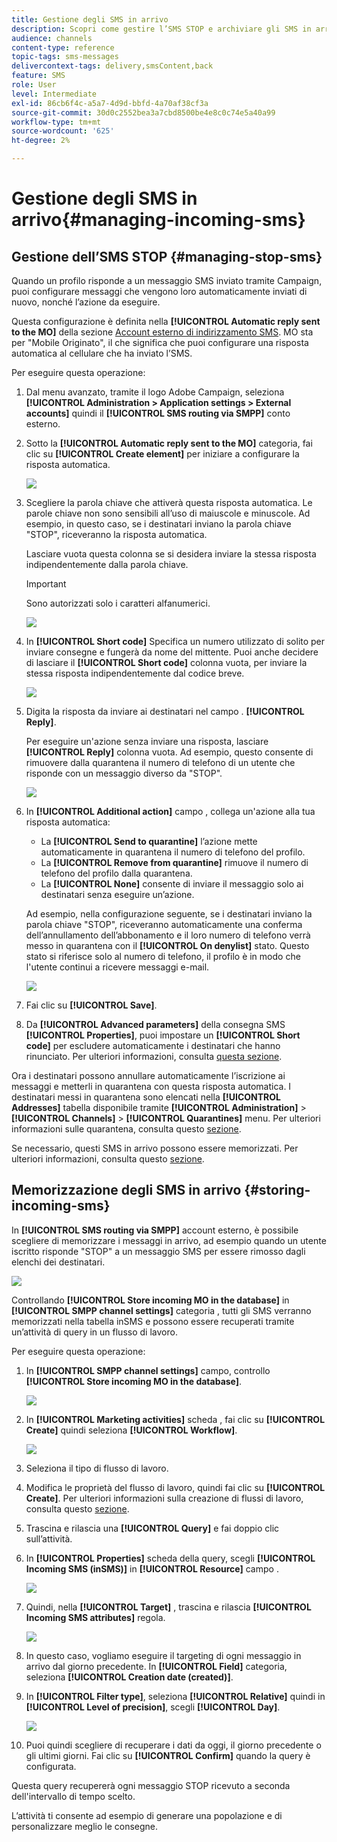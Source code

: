 ```yaml
---
title: Gestione degli SMS in arrivo
description: Scopri come gestire l’SMS STOP e archiviare gli SMS in arrivo in Adobe Campaign.
audience: channels
content-type: reference
topic-tags: sms-messages
delivercontext-tags: delivery,smsContent,back
feature: SMS
role: User
level: Intermediate
exl-id: 86cb6f4c-a5a7-4d9d-bbfd-4a70af38cf3a
source-git-commit: 30d0c2552bea3a7cbd8500be4e8c0c74e5a40a99
workflow-type: tm+mt
source-wordcount: '625'
ht-degree: 2%

---
```


# Gestione degli SMS in arrivo{#managing-incoming-sms}

## Gestione dell’SMS STOP {#managing-stop-sms}

Quando un profilo risponde a un messaggio SMS inviato tramite Campaign, puoi configurare messaggi che vengono loro automaticamente inviati di nuovo, nonché l’azione da eseguire.

Questa configurazione è definita nella **[!UICONTROL Automatic reply sent to the MO]** della sezione [Account esterno di indirizzamento SMS](../../administration/using/configuring-sms-channel.md#defining-an-sms-routing). MO sta per &quot;Mobile Originato&quot;, il che significa che puoi configurare una risposta automatica al cellulare che ha inviato l’SMS.

Per eseguire questa operazione:

1. Dal menu avanzato, tramite il logo Adobe Campaign, seleziona **[!UICONTROL Administration > Application settings > External accounts]** quindi il **[!UICONTROL SMS routing via SMPP]** conto esterno.
1. Sotto la **[!UICONTROL Automatic reply sent to the MO]** categoria, fai clic su **[!UICONTROL Create element]** per iniziare a configurare la risposta automatica.

   ![](assets/sms_mo_1.png)

1. Scegliere la parola chiave che attiverà questa risposta automatica. Le parole chiave non sono sensibili all’uso di maiuscole e minuscole. Ad esempio, in questo caso, se i destinatari inviano la parola chiave &quot;STOP&quot;, riceveranno la risposta automatica.

   Lasciare vuota questa colonna se si desidera inviare la stessa risposta indipendentemente dalla parola chiave.

   >[!IMPORTANT]
   >
   >Sono autorizzati solo i caratteri alfanumerici.

   ![](assets/sms_mo_2.png)

1. In **[!UICONTROL Short code]** Specifica un numero utilizzato di solito per inviare consegne e fungerà da nome del mittente. Puoi anche decidere di lasciare il **[!UICONTROL Short code]** colonna vuota, per inviare la stessa risposta indipendentemente dal codice breve.

   ![](assets/sms_mo_4.png)

1. Digita la risposta da inviare ai destinatari nel campo . **[!UICONTROL Reply]**.

   Per eseguire un&#39;azione senza inviare una risposta, lasciare **[!UICONTROL Reply]** colonna vuota. Ad esempio, questo consente di rimuovere dalla quarantena il numero di telefono di un utente che risponde con un messaggio diverso da &quot;STOP&quot;.

   ![](assets/sms_mo_3.png)

1. In **[!UICONTROL Additional action]** campo , collega un&#39;azione alla tua risposta automatica:

   * La **[!UICONTROL Send to quarantine]** l’azione mette automaticamente in quarantena il numero di telefono del profilo.
   * La **[!UICONTROL Remove from quarantine]** rimuove il numero di telefono del profilo dalla quarantena.
   * La **[!UICONTROL None]** consente di inviare il messaggio solo ai destinatari senza eseguire un’azione.

   Ad esempio, nella configurazione seguente, se i destinatari inviano la parola chiave &quot;STOP&quot;, riceveranno automaticamente una conferma dell’annullamento dell’abbonamento e il loro numero di telefono verrà messo in quarantena con il **[!UICONTROL On denylist]** stato. Questo stato si riferisce solo al numero di telefono, il profilo è in modo che l&#39;utente continui a ricevere messaggi e-mail.

   ![](assets/sms_mo.png)

1. Fai clic su **[!UICONTROL Save]**.

1. Da **[!UICONTROL Advanced parameters]** della consegna SMS **[!UICONTROL Properties]**, puoi impostare un **[!UICONTROL Short code]** per escludere automaticamente i destinatari che hanno rinunciato. Per ulteriori informazioni, consulta [questa sezione](../../administration/using/configuring-sms-channel.md#configuring-sms-properties).

Ora i destinatari possono annullare automaticamente l’iscrizione ai messaggi e metterli in quarantena con questa risposta automatica. I destinatari messi in quarantena sono elencati nella **[!UICONTROL Addresses]** tabella disponibile tramite **[!UICONTROL Administration]** > **[!UICONTROL Channels]** > **[!UICONTROL Quarantines]** menu. Per ulteriori informazioni sulle quarantena, consulta questo [sezione](../../sending/using/understanding-quarantine-management.md).

Se necessario, questi SMS in arrivo possono essere memorizzati. Per ulteriori informazioni, consulta questo [sezione](#storing-incoming-sms).

## Memorizzazione degli SMS in arrivo {#storing-incoming-sms}

In **[!UICONTROL SMS routing via SMPP]** account esterno, è possibile scegliere di memorizzare i messaggi in arrivo, ad esempio quando un utente iscritto risponde &quot;STOP&quot; a un messaggio SMS per essere rimosso dagli elenchi dei destinatari.

![](assets/sms_config_mo_1.png)

Controllando **[!UICONTROL Store incoming MO in the database]** in **[!UICONTROL SMPP channel settings]** categoria , tutti gli SMS verranno memorizzati nella tabella inSMS e possono essere recuperati tramite un’attività di query in un flusso di lavoro.

Per eseguire questa operazione:

1. In **[!UICONTROL SMPP channel settings]** campo, controllo **[!UICONTROL Store incoming MO in the database]**.

   ![](assets/sms_config_mo_2.png)

1. In **[!UICONTROL Marketing activities]** scheda , fai clic su **[!UICONTROL Create]** quindi seleziona **[!UICONTROL Workflow]**.

   ![](assets/sms_config_mo_3.png)

1. Seleziona il tipo di flusso di lavoro.
1. Modifica le proprietà del flusso di lavoro, quindi fai clic su **[!UICONTROL Create]**. Per ulteriori informazioni sulla creazione di flussi di lavoro, consulta questo [sezione](../../automating/using/building-a-workflow.md).
1. Trascina e rilascia una **[!UICONTROL Query]** e fai doppio clic sull’attività.
1. In **[!UICONTROL Properties]** scheda della query, scegli **[!UICONTROL Incoming SMS (inSMS)]** in **[!UICONTROL Resource]** campo .

   ![](assets/sms_config_mo_4.png)

1. Quindi, nella **[!UICONTROL Target]** , trascina e rilascia **[!UICONTROL Incoming SMS attributes]** regola.

   ![](assets/sms_config_mo_5.png)

1. In questo caso, vogliamo eseguire il targeting di ogni messaggio in arrivo dal giorno precedente. In **[!UICONTROL Field]** categoria, seleziona **[!UICONTROL Creation date (created)]**.
1. In **[!UICONTROL Filter type]**, seleziona **[!UICONTROL Relative]** quindi in **[!UICONTROL Level of precision]**, scegli **[!UICONTROL Day]**.

   ![](assets/sms_config_mo_6.png)

1. Puoi quindi scegliere di recuperare i dati da oggi, il giorno precedente o gli ultimi giorni. Fai clic su **[!UICONTROL Confirm]** quando la query è configurata.

Questa query recupererà ogni messaggio STOP ricevuto a seconda dell&#39;intervallo di tempo scelto.

L’attività ti consente ad esempio di generare una popolazione e di personalizzare meglio le consegne.

